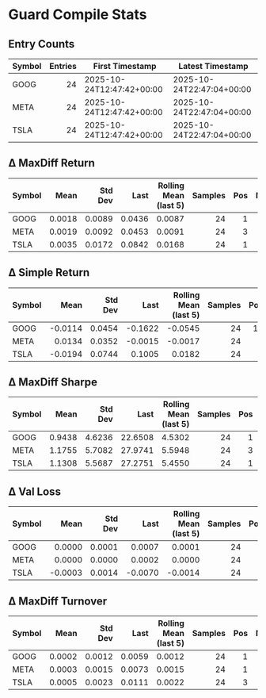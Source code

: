 # Guard Compile Stats

## Entry Counts
| Symbol | Entries | First Timestamp | Latest Timestamp |
| --- | ---: | --- | --- |
| GOOG | 24 | 2025-10-24T12:47:42+00:00 | 2025-10-24T22:47:04+00:00 |
| META | 24 | 2025-10-24T12:47:42+00:00 | 2025-10-24T22:47:04+00:00 |
| TSLA | 24 | 2025-10-24T12:47:42+00:00 | 2025-10-24T22:47:04+00:00 |

## Δ MaxDiff Return
| Symbol | Mean | Std Dev | Last | Rolling Mean (last 5) | Samples | Pos | Neg | Zero | Pos Ratio | Alert |
| --- | ---: | ---: | ---: | ---: | ---: | ---: | ---: | ---: | ---: | --- |
| GOOG | 0.0018 | 0.0089 | 0.0436 | 0.0087 | 24 | 1 | 0 | 23 | 0.0417 | regress |
| META | 0.0019 | 0.0092 | 0.0453 | 0.0091 | 24 | 3 | 0 | 21 | 0.1250 | regress |
| TSLA | 0.0035 | 0.0172 | 0.0842 | 0.0168 | 24 | 1 | 2 | 21 | 0.0417 | regress |

## Δ Simple Return
| Symbol | Mean | Std Dev | Last | Rolling Mean (last 5) | Samples | Pos | Neg | Zero | Pos Ratio | Alert |
| --- | ---: | ---: | ---: | ---: | ---: | ---: | ---: | ---: | ---: | --- |
| GOOG | -0.0114 | 0.0454 | -0.1622 | -0.0545 | 24 | 16 | 7 | 1 | 0.6667 | regress |
| META | 0.0134 | 0.0352 | -0.0015 | -0.0017 | 24 | 9 | 10 | 5 | 0.3750 | promote |
| TSLA | -0.0194 | 0.0744 | 0.1005 | 0.0182 | 24 | 9 | 11 | 4 | 0.3750 | regress |

## Δ MaxDiff Sharpe
| Symbol | Mean | Std Dev | Last | Rolling Mean (last 5) | Samples | Pos | Neg | Zero | Pos Ratio | Alert |
| --- | ---: | ---: | ---: | ---: | ---: | ---: | ---: | ---: | ---: | --- |
| GOOG | 0.9438 | 4.6236 | 22.6508 | 4.5302 | 24 | 1 | 0 | 23 | 0.0417 | promote |
| META | 1.1755 | 5.7082 | 27.9741 | 5.5948 | 24 | 3 | 0 | 21 | 0.1250 | promote |
| TSLA | 1.1308 | 5.5687 | 27.2751 | 5.4550 | 24 | 1 | 2 | 21 | 0.0417 | promote |

## Δ Val Loss
| Symbol | Mean | Std Dev | Last | Rolling Mean (last 5) | Samples | Pos | Neg | Zero | Pos Ratio | Alert |
| --- | ---: | ---: | ---: | ---: | ---: | ---: | ---: | ---: | ---: | --- |
| GOOG | 0.0000 | 0.0001 | 0.0007 | 0.0001 | 24 | 1 | 0 | 23 | 0.0417 | regress |
| META | 0.0000 | 0.0000 | 0.0002 | 0.0000 | 24 | 1 | 2 | 21 | 0.0417 | regress |
| TSLA | -0.0003 | 0.0014 | -0.0070 | -0.0014 | 24 | 2 | 1 | 21 | 0.0833 | regress |

## Δ MaxDiff Turnover
| Symbol | Mean | Std Dev | Last | Rolling Mean (last 5) | Samples | Pos | Neg | Zero | Pos Ratio | Alert |
| --- | ---: | ---: | ---: | ---: | ---: | ---: | ---: | ---: | ---: | --- |
| GOOG | 0.0002 | 0.0012 | 0.0059 | 0.0012 | 24 | 1 | 0 | 23 | 0.0417 | regress |
| META | 0.0003 | 0.0015 | 0.0073 | 0.0015 | 24 | 1 | 2 | 21 | 0.0417 | regress |
| TSLA | 0.0005 | 0.0023 | 0.0111 | 0.0022 | 24 | 3 | 0 | 21 | 0.1250 | regress |

